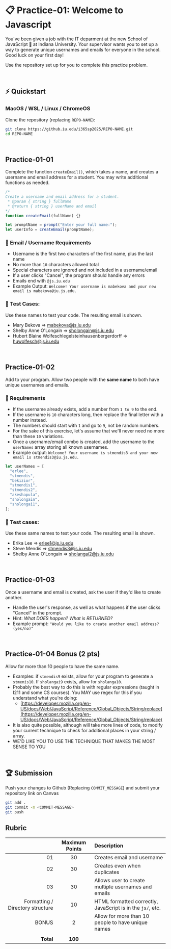 # 📋 Practice-01: Welcome to Javascript

You've been given a job with the IT deparment at the new School of JavaScript 🏫 at Indiana University. Your supervisor wants you to set up a way to generate unique usernames and emails for everyone in the school. Good luck on your first day!

Use the repository set up for you to complete this practice problem.

</br>

## ⚡ Quickstart

### MacOS / WSL / Linux / ChromeOS

Clone the repository (replacing `REPO-NAME`):

```bash
git clone https://github.iu.edu/i365sp2025/REPO-NAME.git
cd REPO-NAME
```

<br/>

## Practice-01-01

Complete the function `createEmail()`, which takes a name, and creates a username and email address for a student. You may write additional functions as needed.

```js
/*
Create a username and email address for a student.
 * @param { string } fullName
 * @return { string } userName and email
*/
function createEmail(fullName) {}

let promptName = prompt("Enter your full name:");
let userInfo = createEmail(promptName);
```

### 📝 Email / Username Requirements

- Username is the first two characters of the first name, plus the last name
- No more than `10` characters allowed total
- Special characters are ignored and not included in a username/email
- If a user clicks "Cancel", the program should handle any errors
- Emails end with `@js.iu.edu`
- Example Output: `Welcome! Your username is mabekova and your new email is mabekova@iu.js.edu.`

### 🧪 Test Cases:

Use these names to test your code. The resulting email is shown.

- Mary Bekova => mabekova@js.iu.edu
- Shelby Anne O'Longain => sholongain@js.iu.edu
- Hubert Blaine Wolfeschlegelsteinhausenbergerdorff => huwolfesch@js.iu.edu

</br>

## Practice-01-02

Add to your program. Allow two people with the **same name** to both have unique usernames and emails.

### 📝 Requirements

- If the username already exists, add a number from `1 to 9` to the end.
- If the username is `10` characters long, then replace the final letter with a number instead.
- The numbers should start with `1` and go to `9`, not be random numbers.
- For the sake of this exercise, let's assume that we'll never need no more than these `10` variations.
- Once a username/email combo is created, add the username to the `userNames` array storing all known usernames.
- Example output: `Welcome! Your username is stmendis3 and your new email is stmendis3@iu.js.edu.`

```js
let userNames = [
  "erlee",
  "stmendis",
  "bekizior",
  "stmendis1",
  "stmendis2",
  "akeshapula",
  "sholongain",
  "sholongai1",
];
```

### 🧪 Test cases:

Use these same names to test your code. The resulting email is shown.

- Erika Lee => erlee1@js.iu.edu
- Steve Mendis => stmendis3@js.iu.edu
- Shelby Anne O'Longain => sholangai2@js.iu.edu

</br>

## Practice-01-03

Once a username and email is created, ask the user if they'd like to create another.

- Handle the user's response, as well as what happens if the user clicks "Cancel" in the prompt.
- Hint: _What DOES happen? What is RETURNED?_
- Example prompt: `"Would you like to create another email address? (yes/no)"`

</br>

## Practice-01-04 Bonus (2 pts)

Allow for more than 10 people to have the same name.

- Examples: if `stmendis9` exists, allow for your program to generate a `stmenis10`. If `sholangai9` exists, allow for `sholanga10`.
- Probably the best way to do this is with regular expressions (taught in I211 and some CS courses). You MAY use regex for this if you understand what you're doing:
  - [https://developer.mozilla.org/en-US/docs/Web/JavaScript/Reference/Global_Objects/String/replace](https://developer.mozilla.org/en-US/docs/Web/JavaScript/Reference/Global_Objects/String/replace)
- It is also quite possible, although will take more lines of code, to modify your current technique to check for additional places in your string / array.
- WE'D LIKE YOU TO USE THE TECHNIQUE THAT MAKES THE MOST SENSE TO YOU

</br>

## 🏆 Submission

Push your changes to Github (Replacing `COMMIT_MESSAGE`) and submit your repository link on Canvas

```bash
git add .
git commit -m <COMMIT-MESSAGE>
git push
```

## Rubric

|                                  | Maximum Points | Description                                                |
| -------------------------------: | :------------: | :--------------------------------------------------------- |
|                               01 |       30       | Creates email and username                                 |
|                               02 |       30       | Creates even when duplicates                               |
|                               03 |       30       | Allows user to create multiple usernames and emails        |
| Formatting / Directory structure |       10       | HTML formatted correctly, JavaScript is in the `js/`, etc. |
|                            BONUS |       2        | Allow for more than 10 people to have unique names         |
|                                  |                |                                                            |
|                        **Total** |    **100**     |                                                            |
